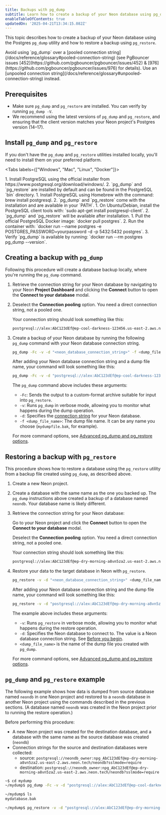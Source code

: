 ```yaml
---
title: Backups with pg_dump
subtitle: Learn how to create a backup of your Neon database using pg_dump
enableTableOfContents: true
updatedOn: '2025-04-21T13:34:15.082Z'
---
```


This topic describes how to create a backup of your Neon database using the Postgres `pg_dump` utility and how to restore a backup using `pg_restore`.

<Admonition type="important">
Avoid using `pg_dump` over a [pooled connection string](/docs/reference/glossary#pooled-connection-string) (see PgBouncer issues [452](https://github.com/pgbouncer/pgbouncer/issues/452) & [976](https://github.com/pgbouncer/pgbouncer/issues/976) for details). Use an [unpooled connection string](/docs/reference/glossary#unpooled-connection-string) instead.
</Admonition>

## Prerequisites

- Make sure `pg_dump` and `pg_restore` are installed. You can verify by running `pg_dump -V`. 
- We recommend using the latest versions of `pg_dump` and `pg_restore`, and ensuring that the client version matches your Neon project's Postgres version (14–17).

## Install `pg_dump` and `pg_restore`

If you don't have the `pg_dump` and `pg_restore` utilities installed locally, you'll need to install them on your preferred platform.

<Tabs labels={["Windows", "Mac", "Linux", "Docker"]}>

<TabItem>
1. Install PostgreSQL using the official installer from https://www.postgresql.org/download/windows/.
2. `pg_dump` and `pg_restore` are installed by default and can be found in the PostgreSQL `bin` directory.
</TabItem>

<TabItem>
1. Install PostgreSQL using Homebrew with the command: brew install postgresql.
2. `pg_dump` and `pg_restore` come with the installation and are available in your `PATH`.
</TabItem>

<TabItem>
1. On Ubuntu/Debian, install the PostgreSQL client tools with: `sudo apt-get install postgresql-client`.
2. `pg_dump` and `pg_restore` will be available after installation.
</TabItem>

<TabItem>
1. Pull the official PostgreSQL Docker image: `docker pull postgres`.
2. Run the container with: `docker run --name postgres -e POSTGRES_PASSWORD=yourpassword -d -p 5432:5432 postgres`.
3. Verify `pg_dump` is available by running: `docker run --rm postgres pg_dump --version`.
</TabItem>

</Tabs>

## Creating a backup with `pg_dump`

Following this procedure will create a database backup locally, where you're running the `pg_dump` command.

1. Retrieve the connection string for your Neon database by navigating to your Neon **Project Dashboard** and clicking the **Connect** button to open the **Connect to your database** modal.

2. Deselect the **Connection pooling** option. You need a direct connection string, not a pooled one.

   Your connection string should look something like this:

   ```bash shouldWrap
   postgresql://alex:AbC123dEf@ep-cool-darkness-123456.us-east-2.aws.neon.tech/neondb?sslmode=require
   ```

3. Create a backup of your Neon database by running the following `pg_dump` command with your Neon database connection string.

    ```bash shouldWrap
    pg_dump -Fc -v -d "<neon_database_connection_string>" -f <dump_file_name>
    ```

    After adding your Neon database connection string and a dump file name, your command will look something like this:

    ```bash shouldWrap
    pg_dump -Fc -v -d "postgresql://alex:AbC123dEf@ep-cool-darkness-123456.us-east-2.aws.neon.tech/neondb?sslmode=require" -f mydatabase.bak
    ```

   The `pg_dump` command above includes these arguments:

    - `-Fc`: Sends the output to a custom-format archive suitable for input into `pg_restore`.
    - `-v`: Runs `pg_dump` in verbose mode, allowing you to monitor what happens during the dump operation.
    - `-d`: Specifies the [connection string](https://www.postgresql.org/docs/current/libpq-connect.html#LIBPQ-CONNSTRING) for your Neon database.
    - `-f <dump_file_name>`: The dump file name. It can be any name you choose (`mydumpfile.bak`, for example).

   For more command options, see [Advanced pg_dump and pg_restore options](#advanced-pgdump-and-pgrestore-options).

## Restoring a backup with `pg_restore`

This procedure shows how to restore a database using the `pg_restore` utility from a backup file created using `pg_dump`, as described above.

1. Create a new Neon project.
2. Create a database with the same name as the one you backed up. The `pg_dump` instructions above created a backup of a database named `neondb`. Your database name is likely different.
3. Retrieve the connection string for your Neon database:

   Go to your Neon project and click the **Connect** button to open the **Connect to your database** modal.

   Deselect the **Connection pooling** option. You need a direct connection string, not a pooled one.

   Your connection string should look something like this:

    ```bash shouldWrap
    postgresql://alex:AbC123dEf@ep-dry-morning-a8vn5za2.us-east-2.aws.neon.tech/neondb?sslmode=require
    ```

4. Restore your data to the target database in Neon with `pg_restore`.

   ```bash shouldWrap
   pg_restore -v -d "<neon_database_connection_string>" <dump_file_name>
   ```

    After adding your Neon database connection string and the dump file name, your command will look something like this:


    ```bash shouldWrap
    pg_restore -v -d "postgresql://alex:AbC123dEf@ep-dry-morning-a8vn5za2.us-east-2.aws.neon.tech/neondb?sslmode=require" mydatabase.bak
    ```

   The example above includes these arguments:

   - `-v`: Runs `pg_restore` in verbose mode, allowing you to monitor what happens during the restore operation.
   - `-d`: Specifies the Neon database to connect to. The value is a Neon database connection string. See [Before you begin](#before-you-begin).
   - `<dump_file_name>` is the name of the dump file you created with `pg_dump`.

   For more command options, see [Advanced pg_dump and pg_restore options](#advanced-pgdump-and-pgrestore-options).

## `pg_dump` and `pg_restore` example

The following example shows how data is dumped from source database named `neondb` in one Neon project and restored to a `neondb` database in another Neon project using the commands described in the previous sections. (A database named `neondb` was created in the Neon project prior to running the restore operation.)

Before performing this procedure:

- A new Neon project was created for the destination database, and a database with the same name as the source database was created (`neondb`)
- Connection strings for the source and destination databases were collected:
    - source: `postgresql://neondb_owner:npg_AbC123dEf@ep-dry-morning-a8vn5za2.us-east-2.aws.neon.tech/neondb?sslmode=require`
    - destination: `postgresql://neondb_owner:npg_AbC123dEf@ep-dry-morning-a8vn5za2.us-east-2.aws.neon.tech/neondb?sslmode=require`

```bash shouldWrap
~$ cd mydump
~/mydump$ pg_dump -Fc -v -d "postgresql://alex:AbC123dEf@ep-cool-darkness-123456.us-east-2.aws.neon.tech/neondb?sslmode=require" -f mydatabase.bak

~/mydump$ ls
mydatabase.bak

~/mydump$ pg_restore -v -d "postgresql://alex:AbC123dEf@ep-dry-morning-a8vn5za2.us-east-2.aws.neon.tech/neondb?sslmode=require" mydatabase.bak
```
